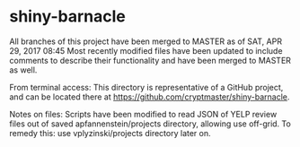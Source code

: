 # shiny-barnacle
All branches of this project have been merged to MASTER as of SAT, APR 29, 2017 08:45
Most recently modified files have been updated to include comments to describe
their functionality and have been merged to MASTER as well.


From terminal access: 
	This directory is representative of a GitHub project, and can be located
	there at https://github.com/cryptmaster/shiny-barnacle.


Notes on files:	
	Scripts have been modified to read JSON of YELP review files out of saved
	apfannenstein/projects directory, allowing use off-grid.
	To remedy this: use vplyzinski/projects directory later on.
